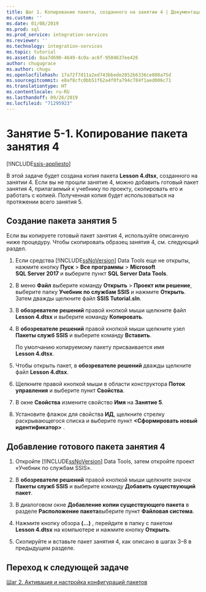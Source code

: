 ```yaml
---
title: Шаг 1. Копирование пакета, созданного на занятии 4 | Документация Майкрософт
ms.custom: ''
ms.date: 01/08/2019
ms.prod: sql
ms.prod_service: integration-services
ms.reviewer: ''
ms.technology: integration-services
ms.topic: tutorial
ms.assetid: 8aa7d690-4649-4c0a-ac6f-9504637ee426
author: chugugrace
ms.author: chugu
ms.openlocfilehash: 17a72f7d11a2ed743bbede2852b6336ce808a75d
ms.sourcegitcommit: e8af8cfc0bb51f62a4f0fa794c784f1aed006c71
ms.translationtype: HT
ms.contentlocale: ru-RU
ms.lasthandoff: 09/26/2019
ms.locfileid: "71295923"
---
```

# <a name="lesson-5-1-copy-the-lesson-4-package"></a>Занятие 5-1. Копирование пакета занятия 4

[!INCLUDE[ssis-appliesto](../includes/ssis-appliesto-ssvrpluslinux-asdb-asdw-xxx.md)]



В этой задаче будет создана копия пакета **Lesson 4.dtsx**, созданного на занятии 4. Если вы не прошли занятие 4, можно добавить готовый пакет занятия 4, прилагаемый к учебнику по проекту, скопировать его и работать с копией. Полученная копия будет использоваться на протяжении всего занятия 5.  
  
## <a name="create-the-lesson-5-package"></a>Создание пакета занятия 5  
  
Если вы копируете готовый пакет занятия 4, используйте описанную ниже процедуру.  Чтобы скопировать образец занятия 4, см. следующий раздел.

1.  Если средства [!INCLUDE[ssNoVersion](../includes/ssnoversion-md.md)] Data Tools еще не открыты, нажмите кнопку **Пуск** > **Все программы** > **Microsoft SQL Server 2017** и выберите пункт **SQL Server Data Tools**.

2.  В меню **Файл** выберите команду **Открыть** > **Проект или решение**, выберите папку **Учебник по службам SSIS** и нажмите **Открыть**.  Затем дважды щелкните файл **SSIS Tutorial.sln**.

3.  В **обозревателе решений** правой кнопкой мыши щелкните файл **Lesson 4.dtsx** и выберите команду **Копировать**.

4.  В **обозревателе решений** правой кнопкой мыши щелкните узел **Пакеты служб SSIS** и выберите команду **Вставить**.

    По умолчанию копируемому пакету присваивается имя **Lesson 4.dtsx**.

5.  Чтобы открыть пакет, в **обозревателе решений** дважды щелкните файл **Lesson 4.dtsx**.

6.  Щелкните правой кнопкой мыши в области конструктора **Поток управления** и выберите пункт **Свойства**.

7.  В окне **Свойства** измените свойство **Имя** на **Занятие 5**.

8.  Установите флажок для свойства **ИД**, щелкните стрелку раскрывающегося списка и выберите пункт **\<Сформировать новый идентификатор>** .

## <a name="add-the-completed-lesson-4-package"></a>Добавление готового пакета занятия 4

1.  Откройте [!INCLUDE[ssNoVersion](../includes/ssnoversion-md.md)] Data Tools, затем откройте проект «Учебник по службам SSIS».

2.  В **обозревателе решений** правой кнопкой мыши щелкните значок **Пакеты служб SSIS** и выберите команду **Добавить существующий пакет**.

3.  В диалоговом окне **Добавление копии существующего пакета** в разделе **Расположение пакета**выберите пункт **Файловая система**.

4.  Нажмите кнопку обзора **(…)** , перейдите в папку с пакетом **Lesson 4.dtsx** на компьютере и нажмите кнопку **Открыть**.

5.  Скопируйте и вставьте пакет занятия 4, как описано в шагах 3–8 в предыдущем разделе.
  
## <a name="go-to-next-task"></a>Переход к следующей задаче  
[Шаг 2. Активация и настройка конфигураций пакетов](../integration-services/lesson-5-2-enabling-and-configuring-package-configurations.md)  
  
